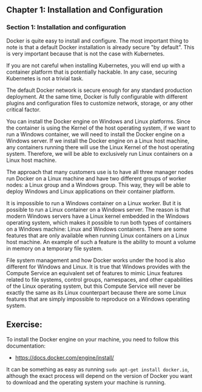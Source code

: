 ## Chapter 1: Installation and Configuration

### Section 1: Installation and configuration

Docker is quite easy to install and configure. The most important thing to note is that a default Docker installation is already secure "by default". This is very important because that is not the case with Kubernetes.

If you are not careful when installing Kubernetes, you will end up with a container platform that is potentially hackable. In any case, securing Kubernetes is not a trivial task.

The default Docker network is secure enough for any standard production deployment. At the same time, Docker is fully configurable with different plugins and configuration files to customize network, storage, or any other critical factor.

You can install the Docker engine on Windows and Linux platforms. Since the container is using the Kernel of the host operating system, if we want to run a Windows container, we will need to install the Docker engine on a Windows server. If we install the Docker engine on a Linux host machine, any containers running there will use the Linux Kernel of the host operating system. Therefore, we will be able to exclusively run Linux containers on a Linux host machine.

The approach that many customers use is to have all three manager nodes run Docker on a Linux machine and have two different groups of worker nodes: a Linux group and a Windows group. This way, they will be able to deploy Windows and Linux applications on their container platform.

It is impossible to run a Windows container on a Linux worker. But it is possible to run a Linux container on a Windows server. The reason is that modern Windows servers have a Linux kernel embedded in the Windows operating system, which makes it possible to run both types of containers on a Windows machine: Linux and Windows containers. There are some features that are only available when running Linux containers on a Linux host machine. An example of such a feature is the ability to mount a volume in memory on a temporary file system.

File system management and how Docker works under the hood is also different for Windows and Linux. It is true that Windows provides with the Compute Service an equivalent set of features to mimic Linux features related to file systems, control groups, namespaces, and other capabilities of the Linux operating system, but this Compute Service will never be exactly the same as its Linux counterpart because there are some Linux features that are simply impossible to reproduce on a Windows operating system.

## Exercise:

To install the Docker engine on your machine, you need to follow this documentation:
* https://docs.docker.com/engine/install/

It can be something as easy as running `sudo apt-get install docker.io`, although the exact process will depend on the version of Docker you want to download and the operating system your machine is running.
